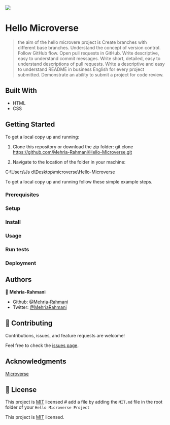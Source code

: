 ![](https://img.shields.io/badge/Microverse-blueviolet)

# Hello Microverse

> the aim of the hello microvere project is Create branches with different base branches.
Understand the concept of version control.
Follow GitHub flow.
Open pull requests in GitHub.
Write descriptive, easy to understand commit messages.
Write short, detailed, easy to understand descriptions of pull requests.
Write a descriptive and easy to understand README in business English for every project submitted.
Demonstrate an ability to submit a project for code review.


## Built With

- HTML
- CSS





## Getting Started

To get a local copy up and running:

1. Clone this repository or download the zip folder:
git clone https://github.com/Mehria-Rahmani/Hello-Microverse.git

1. Navigate to the location of the folder in your machine:

C:\Users\Js d\Desktop\microverse\Hello-Microverse


To get a local copy up and running follow these simple example steps.

### Prerequisites

### Setup

### Install

### Usage

### Run tests

### Deployment



## Authors
👤 **Mehria-Rahmani**
- Github: [@Mehria-Rahmani](https://github.com/Mehria-Rahmani/Hello-Microverse)
- Twitter: [@MehriaRahmani](https://twitter.com/MehriaRahmani?t=QwKwWXTVBZthv4sUrOXtfQ&s=08kedin.com/in/mehria-rahmani-379211222)



## 🤝 Contributing

Contributions, issues, and feature requests are welcome!

Feel free to check the [issues page](https://github.com/Mehria-Rahmani/Hello-Microverse/issues/).



## Acknowledgments
 [Microverse](https://bit.ly/MicroverseTN)



## 📝 License


This project is [MIT](https://github.com/Mehria-Rahmani/Hello-Microverse/blob/master/MIT.md) licensed # add a file by adding the `MIT.md` file in the root folder of your `Hello Microverse Project` 


This project is [MIT](./MIT.md) licensed.
